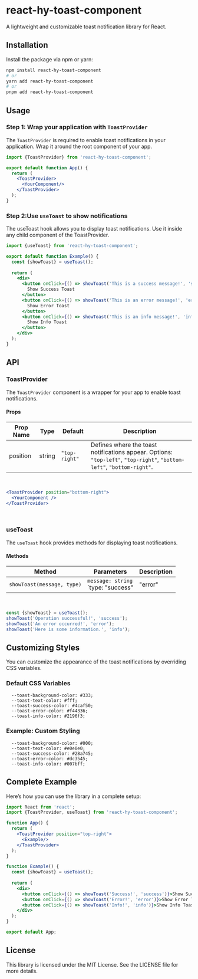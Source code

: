 # react-hy-toast-component

A lightweight and customizable toast notification library for React.

## Installation

Install the package via npm or yarn:

```bash
npm install react-hy-toast-component
# or
yarn add react-hy-toast-component
# or
pnpm add react-hy-toast-component
```

## Usage

### Step 1: Wrap your application with `ToastProvider`

The `ToastProvider` is required to enable toast notifications in your application. Wrap it around the root component of
your app.

```jsx
import {ToastProvider} from 'react-hy-toast-component';

export default function App() {
  return (
    <ToastProvider>
      <YourComponent/>
    </ToastProvider>
  );
}
```

### Step 2:Use `useToast` to show notifications

The useToast hook allows you to display toast notifications. Use it inside any child component of the ToastProvider.

```jsx
import {useToast} from 'react-hy-toast-component';

export default function Example() {
  const {showToast} = useToast();
  
  return (
    <div>
      <button onClick={() => showToast('This is a success message!', 'success')}>
        Show Success Toast
      </button>
      <button onClick={() => showToast('This is an error message!', 'error')}>
        Show Error Toast
      </button>
      <button onClick={() => showToast('This is an info message!', 'info')}>
        Show Info Toast
      </button>
    </div>
  );
}
```

## API

### ToastProvider

The `ToastProvider` component is a wrapper for your app to enable toast notifications.

#### Props

| Prop Name | Type   | Default      | Description                                                                                      |
|-----------|--------|--------------|--------------------------------------------------------------------------------------------------|
| position  | string | `"top-right"` | Defines where the toast notifications appear. Options: `"top-left"`, `"top-right"`, `"bottom-left"`, `"bottom-right"`. |

<br/>

```jsx
<ToastProvider position="bottom-right">
  <YourComponent />
</ToastProvider>
```

<br/>

### useToast

The `useToast` hook provides methods for displaying toast notifications.

#### Methods

| Method                   | Parameters                                                                                   | Description                     |
|--------------------------|-----------------------------------------------------------------------------------------------|---------------------------------|
| `showToast(message, type)` | `message: string`<br>`type: "success" | "error" | "info"`                                  | Displays a toast notification. |

<br/>

```jsx
const {showToast} = useToast();
showToast('Operation successful!', 'success');
showToast('An error occurred!', 'error');
showToast('Here is some information.', 'info');
```

## Customizing Styles

You can customize the appearance of the toast notifications by overriding CSS variables.

### Default CSS Variables

```
  --toast-background-color: #333;
  --toast-text-color: #fff;
  --toast-success-color: #4caf50;
  --toast-error-color: #f44336;
  --toast-info-color: #2196f3;
```

### Example: Custom Styling

```
  --toast-background-color: #000;
  --toast-text-color: #e0e0e0;
  --toast-success-color: #28a745;
  --toast-error-color: #dc3545;
  --toast-info-color: #007bff;
```

## Complete Example

Here’s how you can use the library in a complete setup:

```jsx
import React from 'react';
import {ToastProvider, useToast} from 'react-hy-toast-component';

function App() {
  return (
    <ToastProvider position="top-right">
      <Example/>
    </ToastProvider>
  );
}

function Example() {
  const {showToast} = useToast();
  
  return (
    <div>
      <button onClick={() => showToast('Success!', 'success')}>Show Success Toast</button>
      <button onClick={() => showToast('Error!', 'error')}>Show Error Toast</button>
      <button onClick={() => showToast('Info!', 'info')}>Show Info Toast</button>
    </div>
  );
}

export default App;
```

## License

This library is licensed under the MIT License. See the LICENSE file for more details.

